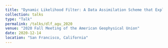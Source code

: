 ```yaml
---
title: "Dynamic Likelihood Filter: A Data Assimilation Scheme that Exploits Hyperbolicity in Wave Problems to Propagate Observations"
collection: talks
type: "Talk"
permalink: /talks/dlf_agu_2020
venue: "2020 Fall Meeting of the American Geophysical Union"
date: 2020-12-14
location: "San Francisco, California"
---
```



